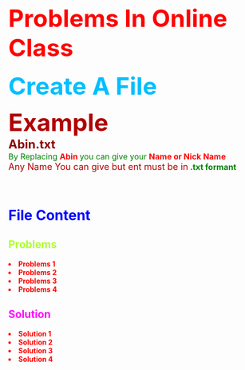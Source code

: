 
<font size=10 color='red'><b> Problems In Online Class</b></font> 
---
<font size=8 color='DeepSkyBlue'><b> Create A File </b></font>
<p>
<font size=10 color='btown'> <b> Example </b> </font>
<br> <font size=5 color='DarkRed'> <b> Abin.txt </b> 
<br> <font size=3 color='green'>By Replacing 
<font color='Red'> <b> Abin </b> </font>
you can give your 
<font color='Red'> <b>Name or Nick Name</b> </font> 
<br><font size=4 color='btown'> Any Name You can give but ent must be in</font><b> .txt  
formant </font></font>
</p>
<br>
<h1><font  color='blue'><b> File Content </b></font></h1> 
<h2  style="color:GreenYellow">Problems</h2>

<div style="color:red">
<li>Problems 1</li>
<li>Problems 2</li>
<li>Problems 3</li>
<li>Problems 4</li>
</div>
<h2 style="color:Fuchsia">Solution</h2>
<div style="color:red">
<li>Solution 1</li>
<li>Solution 2</li>
<li>Solution 3</li>
<li>Solution 4</li>
</div>
